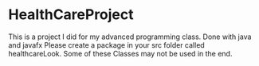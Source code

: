 # HealthCareProject
This is a project I did for my advanced programming class. Done with java and javafx
Please create a package in your src folder called healthcareLook.
Some of these Classes may not be used in the end.
